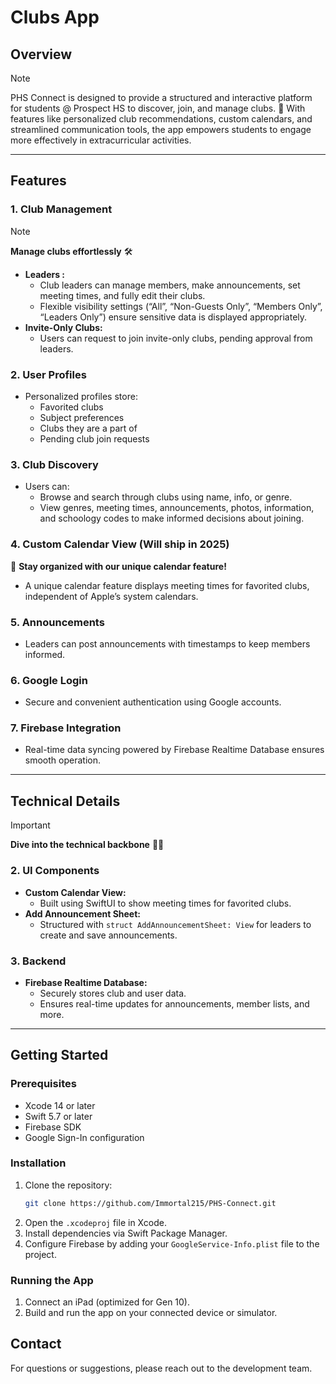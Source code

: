 # Clubs App

## Overview

> [!NOTE]
> PHS Connect is designed to provide a structured and interactive platform for students @ Prospect HS to discover, join, and manage clubs. 🎉 With features like personalized club recommendations, custom calendars, and streamlined communication tools, the app empowers students to engage more effectively in extracurricular activities.

---

## Features

### 1. **Club Management**

> [!NOTE]
>  **Manage clubs effortlessly** 🛠️

- **Leaders :**
  - Club leaders can manage members, make announcements, set meeting times, and fully edit their clubs.
  - Flexible visibility settings (“All”, “Non-Guests Only”, “Members Only”, “Leaders Only”) ensure sensitive data is displayed appropriately.
- **Invite-Only Clubs:**
  - Users can request to join invite-only clubs, pending approval from leaders.

### 2. **User Profiles**

- Personalized profiles store:
  - Favorited clubs
  - Subject preferences
  - Clubs they are a part of
  - Pending club join requests

### 3. **Club Discovery**

- Users can:
  - Browse and search through clubs using name, info, or genre. 
  - View genres, meeting times, announcements, photos, information, and schoology codes to make informed decisions about joining.

### 4. **Custom Calendar View** (Will ship in 2025)

 📅 **Stay organized with our unique calendar feature!**

- A unique calendar feature displays meeting times for favorited clubs, independent of Apple’s system calendars.

### 5. **Announcements**

- Leaders can post announcements with timestamps to keep members informed.

### 6. **Google Login**

- Secure and convenient authentication using Google accounts.

### 7. **Firebase Integration**

- Real-time data syncing powered by Firebase Realtime Database ensures smooth operation.

---

## Technical Details

> [!IMPORTANT]
>  **Dive into the technical backbone** 🧑‍💻

### 2. **UI Components**

- **Custom Calendar View:**
  - Built using SwiftUI to show meeting times for favorited clubs.
- **Add Announcement Sheet:**
  - Structured with `struct AddAnnouncementSheet: View` for leaders to create and save announcements.

### 3. **Backend**

- **Firebase Realtime Database:**
  - Securely stores club and user data.
  - Ensures real-time updates for announcements, member lists, and more.

---

## Getting Started

### Prerequisites

- Xcode 14 or later
- Swift 5.7 or later
- Firebase SDK
- Google Sign-In configuration

### Installation

1. Clone the repository:
   ```bash
   git clone https://github.com/Immortal215/PHS-Connect.git
   ```
2. Open the `.xcodeproj` file in Xcode.
3. Install dependencies via Swift Package Manager.
4. Configure Firebase by adding your `GoogleService-Info.plist` file to the project.

### Running the App

1. Connect an iPad (optimized for Gen 10).
2. Build and run the app on your connected device or simulator.

## Contact

For questions or suggestions, please reach out to the development team.

